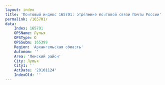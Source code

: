 ```yaml
---
layout: index
title: 'Почтовый индекс 165701: отделение почтовой связи Почты России'
permalink: /165701/
data:
    Index: 165701
    OPSName: Лупья
    OPSType: О
    OPSSubm: 165399
    Region: 'Архангельская область'
    Autonom: ''
    Area: 'Ленский район'
    City: Лупья
    City1: ''
    ActDate: '20101124'
    IndexOld: ''
---
```

